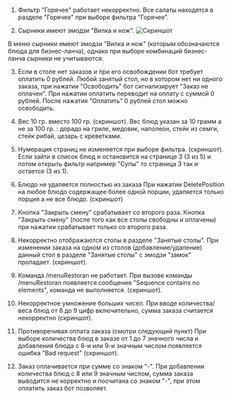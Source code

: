 1. Фильтр "Горячее" работает некорректно. 
Все салаты находятся в разделе "Горячее" при выборе фильтра "Горячее".

2. Сырники имеют эмодзи "Вилка и нож". ![Скриншот]([путь/к/вашему/изображению.png](https://github.com/McCenzly/-Kontur_QA_course_bot/blob/main/%D0%A1%D1%8B%D1%80%D0%BD%D0%B8%D0%BA%D0%B8%20%D0%B8%D0%BC%D0%B5%D1%8E%D1%82%20%D1%8D%D0%BC%D0%BE%D0%B4%D0%B7%D0%B8%20%22%D0%92%D0%B8%D0%BB%D0%BA%D0%B0%20%D0%B8%20%D0%BD%D0%BE%D0%B6%22.png))

В меню сырники имеют эмодзи "Вилка и нож" (которым обозначаются блюда для бизнес-ланча), однако при выборе комбинаций бизнес-ланча сырники не учитываются. 

3. Если в столе нет заказов и при его освобождении бот требует оплатить 0 рублей.
Любой занятый стол, но в котором нет ни одного заказа, при нажатии "Освободить" бот сигнализирует "Заказ не оплачен". При нажатии оплатить переводит на оплату с суммой 0 рублей. После нажатия "Оплатить" 0 рублей стол можно освободить.

4. Вес 10 гр. вместо 100 гр. (скриншот).
Вес блюд указан за 10 грамм а не за 100 гр. : дорадо на гриле, медовик, наполеон, стейк из семги, стейк рибай, цезарь с креветками.

5. Нумерация страниц не изменяется при выборе фильтра. (скриншот).
Если зайти в список блюд и остановится на странице 3 (3 из 5) и потом открыть фильтр например "Супы" то страница 3 так и остается (3 из 1).

6. Блюдо не удаляется полностью из заказа
При нажатии DeletePosition на любое блюдо содержащее более одной порции, удаляется только порция а не все блюдо. (скриншот)

7. Кнопка "Закрыть смену" срабатывает со второго раза.
Кнопка "Закрыть смену" (после того как все столы свободны и оплачены) при нажатии срабатывает только со второго раза.

8. Некорректно отображаются столы в разделе "Занятые столы".
При изменении заказа на одном из столов (добавление/удаление) данный стол в разделе "Занятые столы" с эмодзи "замок" пропадает. (скриншот).

9. Команда /menuRestoran не работает.
При вызове команды /menuRestoran появляется сообщение "Sequence contains no elements", команда не выполняется. (скриншот).

10. Некорректное умножение больших чисел.
При вводе количества/веса блюд от 8 до 9 цифр включительно, сумма заказа считается некорректно (скриншот). 

11. Противоречивая оплата заказа (смотри следующий пункт)
При выборе количества блюд в заказе от 1 до 7 значного числа и добавления блюда с 8-и или 9-и значным числом появляется ошибка "Bad request" (скриншот).

12. Заказ оплачивается при сумме со знаком "-".
При добавлении количества блюд с 8 или 9 значным числом, сумма заказа выводится не корректно и посчитана со знаком "-", при этом оплатить заказ бот позволяет.
